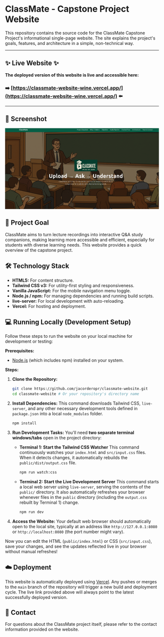 # ClassMate - Capstone Project Website

This repository contains the source code for the ClassMate Capstone Project's informational single-page website. The site explains the project's goals, features, and architecture in a simple, non-technical way.

---

## ✨ Live Website ✨

**The deployed version of this website is live and accessible here:**

### **➡️ [https://classmate-website-wine.vercel.app/](https://classmate-website-wine.vercel.app/) ⬅️**

---

## 📸 Screenshot

![ClassMate Website Screenshot](./docs/website-screenshot.png)


## 🚀 Project Goal

ClassMate aims to turn lecture recordings into interactive Q&A study companions, making learning more accessible and efficient, especially for students with diverse learning needs. This website provides a quick overview of the capstone project.

## 🛠️ Technology Stack

*   **HTML5:** For content structure.
*   **Tailwind CSS v3:** For utility-first styling and responsiveness.
*   **Vanilla JavaScript:** For the mobile navigation menu toggle.
*   **Node.js / npm:** For managing dependencies and running build scripts.
*   **live-server:** For local development with auto-reloading.
*   **Vercel:** For hosting and deployment.

## 💻 Running Locally (Development Setup)

Follow these steps to run the website on your local machine for development or testing:

**Prerequisites:**

*   [Node.js](https://nodejs.org/) (which includes npm) installed on your system.

**Steps:**

1.  **Clone the Repository:**
    ```bash
    git clone https://github.com/jacorderopr/classmate-website.git
    cd classmate-website # Or your repository's directory name
    ```

2.  **Install Dependencies:**
    This command downloads Tailwind CSS, `live-server`, and any other necessary development tools defined in `package.json` into a local `node_modules` folder.
    ```bash
    npm install
    ```

3.  **Run Development Tasks:**
    You'll need **two separate terminal windows/tabs** open in the project directory:

    *   **Terminal 1: Start the Tailwind CSS Watcher**
        This command continuously watches your `index.html` and `src/input.css` files. When it detects changes, it automatically rebuilds the `public/dist/output.css` file.
        ```bash
        npm run watch:css
        ```

    *   **Terminal 2: Start the Live Development Server**
        This command starts a local web server using `live-server`, serving the contents of the `public/` directory. It also automatically refreshes your browser whenever files in the `public` directory (including the `output.css` rebuilt by Terminal 1) change.
        ```bash
        npm run dev
        ```

4.  **Access the Website:**
    Your default web browser should automatically open to the local site, typically at an address like `http://127.0.0.1:8080` or `http://localhost:8080` (the port number might vary).

Now you can edit the HTML (`public/index.html`) or CSS (`src/input.css`), save your changes, and see the updates reflected live in your browser without manual refreshes!

## ☁️ Deployment

This website is automatically deployed using [Vercel](https://vercel.com/). Any pushes or merges to the `main` branch of the repository will trigger a new build and deployment cycle. The live link provided above will always point to the latest successfully deployed version.

## 📧 Contact

For questions about the ClassMate project itself, please refer to the contact information provided on the website.